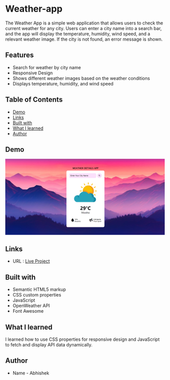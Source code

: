 # Weather-app

The Weather App is a simple web application that allows users to check the current weather for any city. Users can enter a city name into a search bar, and the app will display the temperature, humidity, wind speed, and a relevant weather image. If the city is not found, an error message is shown.

## Features
- Search for weather by city name
- Responsive Design
- Shows different weather images based on the weather conditions
- Displays temperature, humidity, and wind speed

## Table of Contents

- [Demo](#demo)
- [Links](#links)
- [Built with](#built-with)
- [What I learned](#what-i-learned)
- [Author](#author)

## Demo

![](Weather-app.png)

## Links
- URL : [Live Project](https://abhi1226l.github.io/Weather-app/)

## Built with

- Semantic HTML5 markup
- CSS custom properties
- JavaScript
- OpenWeather API
- Font Awesome

## What I learned

I learned how to use CSS properties for responsive design and JavaScript to fetch and display API data dynamically.

 ## Author

- Name - Abhishek



